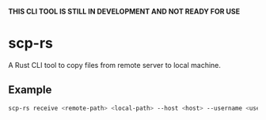 **THIS CLI TOOL IS STILL IN DEVELOPMENT AND NOT READY FOR USE**

# scp-rs

A Rust CLI tool to copy files from remote server to local machine.

## Example

```bash
scp-rs receive <remote-path> <local-path> --host <host> --username <username>
```
